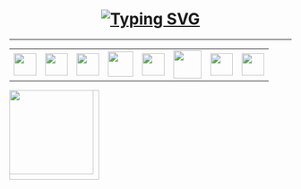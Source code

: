 <h1 align = "center">
  <a href="https://git.io/typing-svg"><img src="https://readme-typing-svg.herokuapp.com?font=Fira+Code&size=75&duration=1500&pause=600&color=0CE82B&background=000000EE&center=true&vCenter=true&multiline=true&width=1920&height=300&lines=Hello+World!;Welcome+to+my+Profile" alt="Typing SVG" /></a>
</h1>
<head><link rel="stylesheet" href="https://cdn.jsdelivr.net/gh/devicons/devicon@v2.15.1/devicon.min.css"><head>

<hr>

<table border="0px" align="center">
  <tr>
    <td><img src="https://cdn.jsdelivr.net/gh/devicons/devicon/icons/cplusplus/cplusplus-original.svg" width="40" height="40"/></td> <td><img src="https://cdn.jsdelivr.net/gh/devicons/devicon/icons/csharp/csharp-original.svg" width="40" height="40"/></td> <td><img src="https://cdn.jsdelivr.net/gh/devicons/devicon/icons/dotnetcore/dotnetcore-original.svg" width="40" height="40"/></td> <td><img src="https://cdn.jsdelivr.net/gh/devicons/devicon@latest/icons/angular/angular-original.svg" width="45" height="45" /></td> <!--<td><img src="https://cdn.jsdelivr.net/gh/devicons/devicon@latest/icons/blazor/blazor-original.svg"  width="40" height="40" /></td>--> <td><img src="https://cdn.jsdelivr.net/gh/devicons/devicon@latest/icons/rabbitmq/rabbitmq-original.svg" width="40" height="40"/> </td>
    <td> <img src="https://cdn.jsdelivr.net/gh/devicons/devicon/icons/docker/docker-original.svg" width="50" height="50"/> </td> <td><img src="https://github.com/EMarceloCM/EMarceloCM/assets/120042864/c9b93868-83ba-4c34-9986-f080547dda0e" width="40" height="40"></td> <td><img src="https://cdn.jsdelivr.net/gh/devicons/devicon@latest/icons/azure/azure-original.svg" width="40" height="40"/></td>
  </tr>
</table>
<!--<p align="left"> <img src="https://komarev.com/ghpvc/?username=emarcelocm&label=Profile%20views&color=0e75b6&style=flat" alt="emarcelocm" /> </p>-->

<img align="left" height="160em" src="https://github-readme-stats-sigma-five.vercel.app/api/top-langs/?username=EMarceloCM&layout=compact&langs_count=7&theme=blue-green&title_color=007ACC&icon_color=007ACC" />

<div style="position: absolute;">
  <a href="https://github.com/EMarceloCM">
    <img align="left" height="150em" src="https://github-readme-stats-sigma-five.vercel.app/api?username=EMarceloCM&show_icons=true&theme=blue-green&include_all_commits=true&count_private=true&hide=contribs" />
  </a>
</div>
